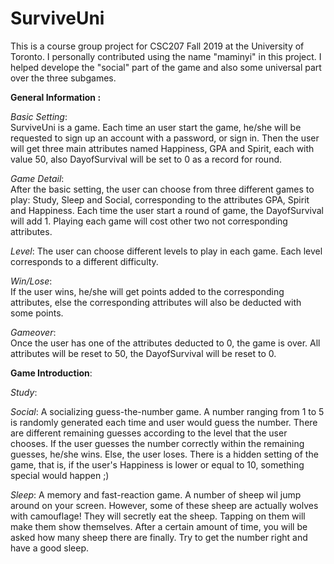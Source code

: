# SurviveUni

This is a course group project for CSC207 Fall 2019 at the University of 
Toronto. I personally contributed using the name "maminyi" in this project. I helped develope the "social" part of the game and also some universal part over the three subgames. 
   
**General Information :**  

*Basic Setting*:  
SurviveUni is a game. Each time an user start the game, he/she will be 
 requested to sign up an account with a password, or sign in. Then the 
 user will get three main attributes named Happiness, GPA and Spirit, 
 each with value 50, also DayofSurvival will be set to 0 as a record for
 round. 
 
 *Game Detail*:  
 After the basic setting, the user can choose from three different
 games to play: Study, Sleep and Social, corresponding to the attributes
 GPA, Spirit and Happiness. Each time the user start a round of game, 
 the DayofSurvival will add 1. Playing each game will cost other two not
 corresponding attributes. 
 
 *Level*:
 The user can choose different levels to play in each game. Each level 
 corresponds to a different difficulty.
 
 *Win/Lose*:  
 If the user wins, he/she will get points added to the corresponding 
 attributes, else the corresponding attributes will also be deducted 
 with some points. 
 
 *Gameover*:  
 Once the user has one of the attributes deducted to 0, the game is over.
 All attributes will be reset to 50, the DayofSurvival will be reset to 0.
 
 **Game Introduction**:
 
 *Study*: 
 
 *Social*:  A socializing guess-the-number game. A number ranging from
 1 to 5 is randomly generated each time and user would guess the number.
 There are different remaining guesses according to the level that the 
 user chooses. If the user guesses the number correctly within the 
 remaining guesses, he/she wins. Else, the user loses. There is a hidden
 setting of the game, that is, if the user's Happiness is lower or equal
 to 10, something special would happen ;)
 
 *Sleep*:  A memory and fast-reaction game. A number of sheep wil jump
 around on your screen. However, some of these sheep are actually wolves
 with camouflage! They will secretly eat the sheep. Tapping on them will
 make them show themselves. After a certain amount of time, you will be
 asked how many sheep there are finally. Try to get the number right and
 have a good sleep.
